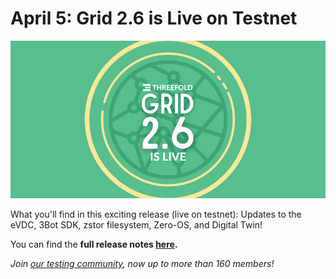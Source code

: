 # April 5: Grid 2.6 is Live on Testnet

![](img/grid26testnet.png)

What you'll find in this exciting release (live on testnet): Updates to the eVDC, 3Bot SDK, zstor filesystem, Zero-OS, and Digital Twin!

You can find the **full release notes [here](https://threefold.io/info/cloud#/cloud__release_notes_2_6_0).**

*Join [our testing community](https://bit.ly/tftesting), now up to more than 160 members!*